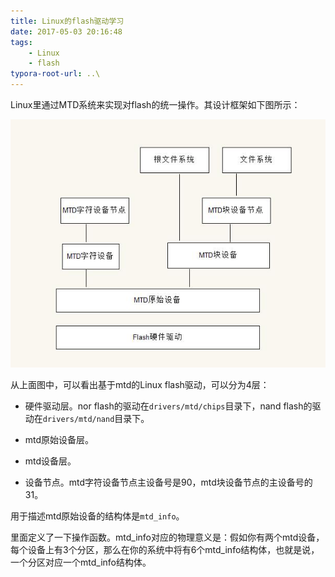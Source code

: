 ```yaml
---
title: Linux的flash驱动学习
date: 2017-05-03 20:16:48
tags:
	- Linux
	- flash
typora-root-url: ..\
---
```


Linux里通过MTD系统来实现对flash的统一操作。其设计框架如下图所示：

![](/images/linux_mtd.jpg)

从上面图中，可以看出基于mtd的Linux flash驱动，可以分为4层：

* 硬件驱动层。nor flash的驱动在`drivers/mtd/chips`目录下，nand flash的驱动在`drivers/mtd/nand`目录下。


* mtd原始设备层。


* mtd设备层。


* 设备节点。mtd字符设备节点主设备号是90，mtd块设备节点的主设备号的31。

用于描述mtd原始设备的结构体是`mtd_info`。

里面定义了一下操作函数。mtd_info对应的物理意义是：假如你有两个mtd设备，每个设备上有3个分区，那么在你的系统中将有6个mtd_info结构体，也就是说，一个分区对应一个mtd_info结构体。



